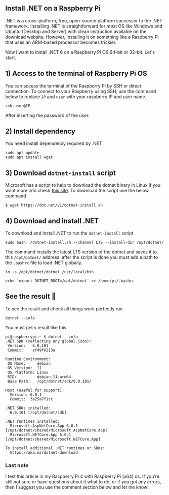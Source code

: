 ## Install .NET on a Raspberry Pi

.NET is a cross-platform, free, open-source platform successor to the .NET framework.
Installing .NET is straightforward for most OS like Windows and Ubuntu (Desktop and Server) with clean instruction available on the download website. However, installing it on something like a Raspberry Pi that uses an ARM-based processor becomes trickier. 

Now I want to install .NET 6 on a Raspberry Pi OS 64-bit or 32-bit. Let's start.

## 1) Access to the terminal of Raspberry Pi OS
You can access the terminal of the Raspberry PI by SSH or direct connection. 
To connect to your Raspberry using SSH, use the command below to replace `IP` and `user` with your raspberry IP and user name.
```
ssh user@IP
```
After inserting the password of the user.

## 2) Install dependency
You need install dependency required by .NET 
```
sudo apt update
sudo apt install wget
```
## 3) Download `dotnet-install` script

Microsoft has a script to help to download the dotnet binary in Linux if you want more info check [this site](https://docs.microsoft.com/en-us/dotnet/core/tools/dotnet-install-script). To download the script use the below command
```
$ wget https://dot.net/v1/dotnet-install.sh
```
## 4) Download and install .NET
To download and install .NET to run the `dotnet-install` script 
```
sudo bash ./dotnet-install.sh --channel LTS --install-dir /opt/dotnet/ 
```
The command installs the latest LTS version of the dotnet and saves it to this `/opt/dotnet/` address .after the script is done you must add a path to the `.bashrc` file to load .NET globally.
```
ln -s /opt/dotnet/dotnet /usr/local/bin

echo 'export DOTNET_ROOT=/opt/dotnet' >> /home/pi/.bashrc
```
## See the result 🤩
To see the result and check all things work perfectly run 
```
dotnet --info
```
You must get s result like this
```
pi@raspberrypi:~ $ dotnet --info
.NET SDK (reflecting any global.json):
 Version:   6.0.101
 Commit:    ef49f6213a

Runtime Environment:
 OS Name:     debian
 OS Version:  11
 OS Platform: Linux
 RID:         debian.11-arm64
 Base Path:   /opt/dotnet/sdk/6.0.101/

Host (useful for support):
  Version: 6.0.1
  Commit:  3a25a7f1cc

.NET SDKs installed:
  6.0.101 [/opt/dotnet/sdk]

.NET runtimes installed:
  Microsoft.AspNetCore.App 6.0.1 [/opt/dotnet/shared/Microsoft.AspNetCore.App]
  Microsoft.NETCore.App 6.0.1 [/opt/dotnet/shared/Microsoft.NETCore.App]

To install additional .NET runtimes or SDKs:
  https://aka.ms/dotnet-download
```
### Last note

I test this article in my Raspberry Pi 4 with Raspberry Pi (x64) os.
If you’re still not sure or have questions about it what to do, or if you got any errors, then I suggest you use the comment section below and let me know!
